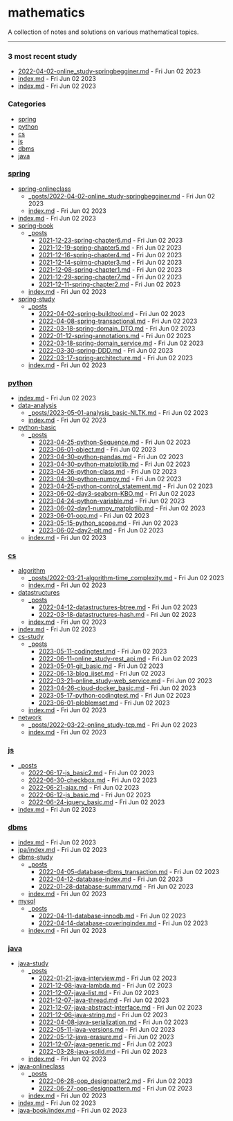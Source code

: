 # mathematics
A collection of notes and solutions on various mathematical topics.

---

### 3 most recent study
- [2022-04-02-online_study-springbegginer.md]("./spring/spring-onlineclass/_posts/2022-04-02-online_study-springbegginer.md") - Fri Jun 02 2023
- [index.md]("./spring/spring-onlineclass/index.md") - Fri Jun 02 2023
- [index.md]("./spring/index.md") - Fri Jun 02 2023

### Categories
- [spring](#spring)
- [python](#python)
- [cs](#cs)
- [js](#js)
- [dbms](#dbms)
- [java](#java)

### [spring](#spring)
- [spring-onlineclass]("./spring/spring-onlineclass")
  - [_posts/2022-04-02-online_study-springbegginer.md]("./spring/spring-onlineclass/_posts/2022-04-02-online_study-springbegginer.md") - Fri Jun 02 2023
  - [index.md]("./spring/spring-onlineclass/index.md") - Fri Jun 02 2023
- [index.md]("./spring/index.md") - Fri Jun 02 2023
- [spring-book]("./spring/spring-book")
  - [_posts]("./spring/spring-book/_posts")
    - [2021-12-23-spring-chapter6.md]("./spring/spring-book/_posts/2021-12-23-spring-chapter6.md") - Fri Jun 02 2023
    - [2021-12-19-spring-chapter5.md]("./spring/spring-book/_posts/2021-12-19-spring-chapter5.md") - Fri Jun 02 2023
    - [2021-12-16-spring-chapter4.md]("./spring/spring-book/_posts/2021-12-16-spring-chapter4.md") - Fri Jun 02 2023
    - [2021-12-14-spirng-chapter3.md]("./spring/spring-book/_posts/2021-12-14-spirng-chapter3.md") - Fri Jun 02 2023
    - [2021-12-08-spring-chapter1.md]("./spring/spring-book/_posts/2021-12-08-spring-chapter1.md") - Fri Jun 02 2023
    - [2021-12-29-spring-chapter7.md]("./spring/spring-book/_posts/2021-12-29-spring-chapter7.md") - Fri Jun 02 2023
    - [2021-12-11-spring-chapter2.md]("./spring/spring-book/_posts/2021-12-11-spring-chapter2.md") - Fri Jun 02 2023
  - [index.md]("./spring/spring-book/index.md") - Fri Jun 02 2023
- [spring-study]("./spring/spring-study")
  - [_posts]("./spring/spring-study/_posts")
    - [2022-04-02-spring-buildtool.md]("./spring/spring-study/_posts/2022-04-02-spring-buildtool.md") - Fri Jun 02 2023
    - [2022-04-08-spring-transactional.md]("./spring/spring-study/_posts/2022-04-08-spring-transactional.md") - Fri Jun 02 2023
    - [2022-03-18-spring-domain_DTO.md]("./spring/spring-study/_posts/2022-03-18-spring-domain_DTO.md") - Fri Jun 02 2023
    - [2022-01-12-spring-annotations.md]("./spring/spring-study/_posts/2022-01-12-spring-annotations.md") - Fri Jun 02 2023
    - [2022-03-18-spring-domain_service.md]("./spring/spring-study/_posts/2022-03-18-spring-domain_service.md") - Fri Jun 02 2023
    - [2022-03-30-spring-DDD.md]("./spring/spring-study/_posts/2022-03-30-spring-DDD.md") - Fri Jun 02 2023
    - [2022-03-17-spring-architecture.md]("./spring/spring-study/_posts/2022-03-17-spring-architecture.md") - Fri Jun 02 2023
  - [index.md]("./spring/spring-study/index.md") - Fri Jun 02 2023

### [python](#python)
- [index.md]("./python/index.md") - Fri Jun 02 2023
- [data-analysis]("./python/data-analysis")
  - [_posts/2023-05-01-analysis_basic-NLTK.md]("./python/data-analysis/_posts/2023-05-01-analysis_basic-NLTK.md") - Fri Jun 02 2023
  - [index.md]("./python/data-analysis/index.md") - Fri Jun 02 2023
- [python-basic]("./python/python-basic")
  - [_posts]("./python/python-basic/_posts")
    - [2023-04-25-python-Sequence.md]("./python/python-basic/_posts/2023-04-25-python-Sequence.md") - Fri Jun 02 2023
    - [2023-06-01-object.md]("./python/python-basic/_posts/2023-06-01-object.md") - Fri Jun 02 2023
    - [2023-04-30-python-pandas.md]("./python/python-basic/_posts/2023-04-30-python-pandas.md") - Fri Jun 02 2023
    - [2023-04-30-python-matplotlib.md]("./python/python-basic/_posts/2023-04-30-python-matplotlib.md") - Fri Jun 02 2023
    - [2023-04-26-python-class.md]("./python/python-basic/_posts/2023-04-26-python-class.md") - Fri Jun 02 2023
    - [2023-04-30-python-numpy.md]("./python/python-basic/_posts/2023-04-30-python-numpy.md") - Fri Jun 02 2023
    - [2023-04-25-python-control_statement.md]("./python/python-basic/_posts/2023-04-25-python-control_statement.md") - Fri Jun 02 2023
    - [2023-06-02-day3-seaborn-KBO.md]("./python/python-basic/_posts/2023-06-02-day3-seaborn-KBO.md") - Fri Jun 02 2023
    - [2023-04-24-python-variable.md]("./python/python-basic/_posts/2023-04-24-python-variable.md") - Fri Jun 02 2023
    - [2023-06-02-day1-numpy_matplotlib.md]("./python/python-basic/_posts/2023-06-02-day1-numpy_matplotlib.md") - Fri Jun 02 2023
    - [2023-06-01-oop.md]("./python/python-basic/_posts/2023-06-01-oop.md") - Fri Jun 02 2023
    - [2023-05-15-python_scope.md]("./python/python-basic/_posts/2023-05-15-python_scope.md") - Fri Jun 02 2023
    - [2023-06-02-day2-plt.md]("./python/python-basic/_posts/2023-06-02-day2-plt.md") - Fri Jun 02 2023
  - [index.md]("./python/python-basic/index.md") - Fri Jun 02 2023

### [cs](#cs)
- [algorithm]("./cs/algorithm")
  - [_posts/2022-03-21-algorithm-time_complexity.md]("./cs/algorithm/_posts/2022-03-21-algorithm-time_complexity.md") - Fri Jun 02 2023
  - [index.md]("./cs/algorithm/index.md") - Fri Jun 02 2023
- [datastructures]("./cs/datastructures")
  - [_posts]("./cs/datastructures/_posts")
    - [2022-04-12-datastructures-btree.md]("./cs/datastructures/_posts/2022-04-12-datastructures-btree.md") - Fri Jun 02 2023
    - [2022-03-18-datastructures-hash.md]("./cs/datastructures/_posts/2022-03-18-datastructures-hash.md") - Fri Jun 02 2023
  - [index.md]("./cs/datastructures/index.md") - Fri Jun 02 2023
- [index.md]("./cs/index.md") - Fri Jun 02 2023
- [cs-study]("./cs/cs-study")
  - [_posts]("./cs/cs-study/_posts")
    - [2023-05-11-codingtest.md]("./cs/cs-study/_posts/2023-05-11-codingtest.md") - Fri Jun 02 2023
    - [2022-06-11-online_study-rest_api.md]("./cs/cs-study/_posts/2022-06-11-online_study-rest_api.md") - Fri Jun 02 2023
    - [2023-05-01-git_basic.md]("./cs/cs-study/_posts/2023-05-01-git_basic.md") - Fri Jun 02 2023
    - [2022-06-13-blog_ijset.md]("./cs/cs-study/_posts/2022-06-13-blog_ijset.md") - Fri Jun 02 2023
    - [2022-03-21-online_study-web_service.md]("./cs/cs-study/_posts/2022-03-21-online_study-web_service.md") - Fri Jun 02 2023
    - [2023-04-26-cloud-docker_basic.md]("./cs/cs-study/_posts/2023-04-26-cloud-docker_basic.md") - Fri Jun 02 2023
    - [2023-05-17-python-codingtest.md]("./cs/cs-study/_posts/2023-05-17-python-codingtest.md") - Fri Jun 02 2023
    - [2023-06-01-ploblemset.md]("./cs/cs-study/_posts/2023-06-01-ploblemset.md") - Fri Jun 02 2023
  - [index.md]("./cs/cs-study/index.md") - Fri Jun 02 2023
- [network]("./cs/network")
  - [_posts/2022-03-22-online_study-tcp.md]("./cs/network/_posts/2022-03-22-online_study-tcp.md") - Fri Jun 02 2023
  - [index.md]("./cs/network/index.md") - Fri Jun 02 2023

### [js](#js)
- [_posts]("./js/_posts")
  - [2022-06-17-js_basic2.md]("./js/_posts/2022-06-17-js_basic2.md") - Fri Jun 02 2023
  - [2022-06-30-checkbox.md]("./js/_posts/2022-06-30-checkbox.md") - Fri Jun 02 2023
  - [2022-06-21-ajax.md]("./js/_posts/2022-06-21-ajax.md") - Fri Jun 02 2023
  - [2022-06-12-js_basic.md]("./js/_posts/2022-06-12-js_basic.md") - Fri Jun 02 2023
  - [2022-06-24-jquery_basic.md]("./js/_posts/2022-06-24-jquery_basic.md") - Fri Jun 02 2023
- [index.md]("./js/index.md") - Fri Jun 02 2023

### [dbms](#dbms)
- [index.md]("./dbms/index.md") - Fri Jun 02 2023
- [jpa/index.md]("./dbms/jpa/index.md") - Fri Jun 02 2023
- [dbms-study]("./dbms/dbms-study")
  - [_posts]("./dbms/dbms-study/_posts")
    - [2022-04-05-database-dbms_transaction.md]("./dbms/dbms-study/_posts/2022-04-05-database-dbms_transaction.md") - Fri Jun 02 2023
    - [2022-04-12-database-index.md]("./dbms/dbms-study/_posts/2022-04-12-database-index.md") - Fri Jun 02 2023
    - [2022-01-28-database-summary.md]("./dbms/dbms-study/_posts/2022-01-28-database-summary.md") - Fri Jun 02 2023
  - [index.md]("./dbms/dbms-study/index.md") - Fri Jun 02 2023
- [mysql]("./dbms/mysql")
  - [_posts]("./dbms/mysql/_posts")
    - [2022-04-11-database-innodb.md]("./dbms/mysql/_posts/2022-04-11-database-innodb.md") - Fri Jun 02 2023
    - [2022-04-14-database-coveringindex.md]("./dbms/mysql/_posts/2022-04-14-database-coveringindex.md") - Fri Jun 02 2023
  - [index.md]("./dbms/mysql/index.md") - Fri Jun 02 2023

### [java](#java)
- [java-study]("./java/java-study")
  - [_posts]("./java/java-study/_posts")
    - [2022-01-21-java-interview.md]("./java/java-study/_posts/2022-01-21-java-interview.md") - Fri Jun 02 2023
    - [2021-12-08-java-lambda.md]("./java/java-study/_posts/2021-12-08-java-lambda.md") - Fri Jun 02 2023
    - [2021-12-07-java-list.md]("./java/java-study/_posts/2021-12-07-java-list.md") - Fri Jun 02 2023
    - [2021-12-07-java-thread.md]("./java/java-study/_posts/2021-12-07-java-thread.md") - Fri Jun 02 2023
    - [2021-12-07-java-abstract-interface.md]("./java/java-study/_posts/2021-12-07-java-abstract-interface.md") - Fri Jun 02 2023
    - [2021-12-06-java-string.md]("./java/java-study/_posts/2021-12-06-java-string.md") - Fri Jun 02 2023
    - [2022-04-08-java-serialization.md]("./java/java-study/_posts/2022-04-08-java-serialization.md") - Fri Jun 02 2023
    - [2022-05-11-java-versions.md]("./java/java-study/_posts/2022-05-11-java-versions.md") - Fri Jun 02 2023
    - [2022-05-12-java-erasure.md]("./java/java-study/_posts/2022-05-12-java-erasure.md") - Fri Jun 02 2023
    - [2021-12-07-java-generic.md]("./java/java-study/_posts/2021-12-07-java-generic.md") - Fri Jun 02 2023
    - [2022-03-28-java-solid.md]("./java/java-study/_posts/2022-03-28-java-solid.md") - Fri Jun 02 2023
  - [index.md]("./java/java-study/index.md") - Fri Jun 02 2023
- [java-onlineclass]("./java/java-onlineclass")
  - [_posts]("./java/java-onlineclass/_posts")
    - [2022-06-28-oop_designpatter2.md]("./java/java-onlineclass/_posts/2022-06-28-oop_designpatter2.md") - Fri Jun 02 2023
    - [2022-06-27-oop-designpattern.md]("./java/java-onlineclass/_posts/2022-06-27-oop-designpattern.md") - Fri Jun 02 2023
  - [index.md]("./java/java-onlineclass/index.md") - Fri Jun 02 2023
- [index.md]("./java/index.md") - Fri Jun 02 2023
- [java-book/index.md]("./java/java-book/index.md") - Fri Jun 02 2023

